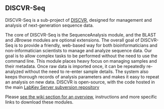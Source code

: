 ## DISCVR-Seq
DISCVR-Seq is a sub-project of [DISCVR](https://github.com/bbimber/discvr/wiki), designed for management and analysis of next-generation sequence data.

The core of DISCVR-Seq is the SequenceAnalysis module, and the BLAST and JBrowse modules are optional extensions. The overall goal of DISCVR-Seq is to provide a friendly, web-based way for both bioinformaticians and non-informatician scientists to manage and analyze sequence data. Our goal is to allow complex tasks to be performed without the need to use the command line. This module places heavy focus on managing samples and their metadata. Once raw data is imported once, it can be repeatedly re-analyzed without the need to re-enter sample details. The system also keeps thorough records of analysis parameters and makes it easy to repeat an analysis on new data.  DISCVR is open-source, with the code hosted in the main [LabKey Server subversion repository](https://www.labkey.org/wiki/home/Documentation/page.view?name=svn)

Please [see the wiki section for an overview](https://github.com/bbimber/discvr-seq/wiki), instructions and more specific links to download these modules.
